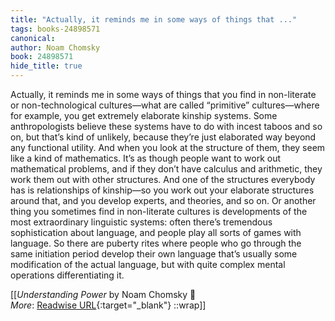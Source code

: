 ```yaml
---
title: "Actually, it reminds me in some ways of things that ..."
tags: books-24898571
canonical: 
author: Noam Chomsky
book: 24898571
hide_title: true
---
```


Actually, it reminds me in some ways of things that you find in non-literate or non-technological cultures—what are called “primitive” cultures—where for example, you get extremely elaborate kinship systems. Some anthropologists believe these systems have to do with incest taboos and so on, but that’s kind of unlikely, because they’re just elaborated way beyond any functional utility. And when you look at the structure of them, they seem like a kind of mathematics. It’s as though people want to work out mathematical problems, and if they don’t have calculus and arithmetic, they work them out with other structures. And one of the structures everybody has is relationships of kinship—so you work out your elaborate structures around that, and you develop experts, and theories, and so on. Or another thing you sometimes find in non-literate cultures is developments of the most extraordinary linguistic systems: often there’s tremendous sophistication about language, and people play all sorts of games with language. So there are puberty rites where people who go through the same initiation period develop their own language that’s usually some modification of the actual language, but with quite complex mental operations differentiating it.


[[<cite>_Understanding Power_</cite> by Noam Chomsky 📕<br>
_More_: [Readwise URL](https://readwise.io/open/484762053){:target="_blank"}
::wrap]]